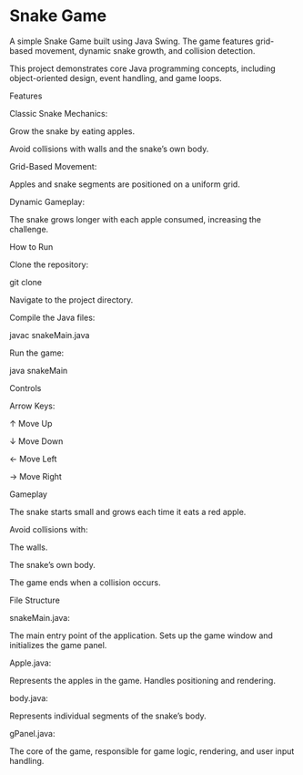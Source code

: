 # Snake Game
A simple Snake Game built using Java Swing. The game features grid-based movement, dynamic snake growth, and collision detection.

This project demonstrates core Java programming concepts, including object-oriented design, event handling, and game loops.

Features

Classic Snake Mechanics:

Grow the snake by eating apples.

Avoid collisions with walls and the snake’s own body.

Grid-Based Movement:

Apples and snake segments are positioned on a uniform grid.

Dynamic Gameplay:

The snake grows longer with each apple consumed, increasing the challenge.

How to Run

Clone the repository:

git clone <repository-url>

Navigate to the project directory.

Compile the Java files:

javac snakeMain.java

Run the game:

java snakeMain

Controls

Arrow Keys:

↑ Move Up

↓ Move Down

← Move Left

→ Move Right

Gameplay

The snake starts small and grows each time it eats a red apple.

Avoid collisions with:

The walls.

The snake’s own body.

The game ends when a collision occurs.

File Structure

snakeMain.java:

The main entry point of the application. Sets up the game window and initializes the game panel.

Apple.java:

Represents the apples in the game. Handles positioning and rendering.

body.java:

Represents individual segments of the snake’s body.

gPanel.java:

The core of the game, responsible for game logic, rendering, and user input handling.
